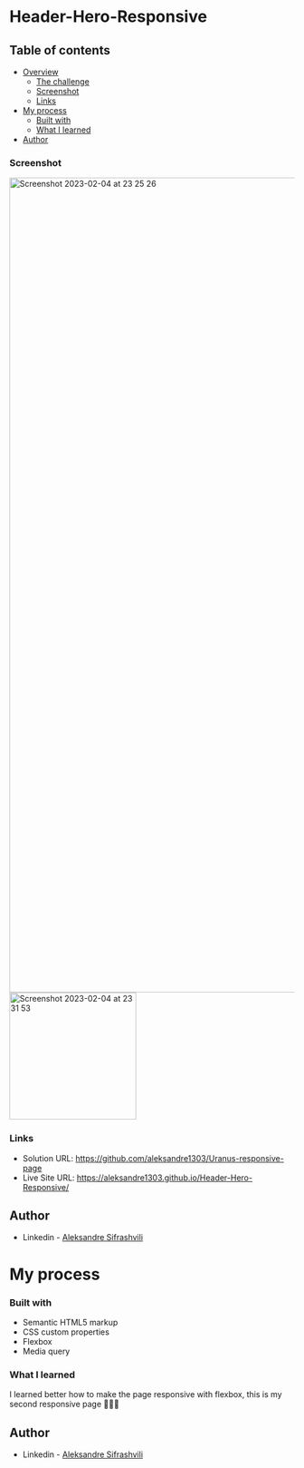 # Header-Hero-Responsive


## Table of contents

- [Overview](#overview)
  - [The challenge](#the-challenge)
  - [Screenshot](#screenshot)
  - [Links](#links)
- [My process](#my-process)
  - [Built with](#built-with)
  - [What I learned](#what-i-learned)
- [Author](#author)


### Screenshot

<img width="1437" alt="Screenshot 2023-02-04 at 23 25 26" src="https://user-images.githubusercontent.com/67371847/216786074-591fc8ac-7f65-454f-a6a6-bff8826d0fe9.png"> <img width="224" alt="Screenshot 2023-02-04 at 23 31 53" src="https://user-images.githubusercontent.com/67371847/216786275-6ef2d33d-16b2-47dc-a804-74003bc4391e.png">


### Links

- Solution URL:  https://github.com/aleksandre1303/Uranus-responsive-page
- Live Site URL: https://aleksandre1303.github.io/Header-Hero-Responsive/


## Author

- Linkedin - [Aleksandre Sifrashvili](https://www.linkedin.com/in/aleksandre-sifrashvili-3673a2214/)


# My process

### Built with

- Semantic HTML5 markup
- CSS custom properties
- Flexbox
- Media query


### What I learned

I learned better how to make the page responsive with flexbox, 
this is my second responsive page 🚀🚀✊


## Author

- Linkedin - [Aleksandre Sifrashvili](https://www.linkedin.com/in/aleksandre-sifrashvili-3673a2214/)
